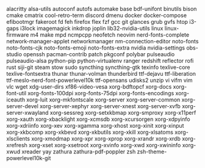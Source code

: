 alacritty
alsa-utils
autoconf
autofs
automake
base
bdf-unifont
binutils
bison
cmake
cmatrix
cool-retro-term
discord
dmenu
docker
docker-compose
efibootmgr
fakeroot
fd
feh
firefox
flex
fzf
gcc
git
glances
grub
gvfs
htop
i3-gaps
i3lock
imagemagick
inkdrop
joplin
lib32-nvidia-utils
linux
linux-firmware
m4
make
mpd
ncmpcpp
neofetch
neovim
nerd-fonts-complete
network-manager-applet
networkmanager
nm-connection-editor
noto-fonts
noto-fonts-cjk
noto-fonts-emoji
noto-fonts-extra
nvidia
nvidia-settings
obs-studio
openssh
pacman-contrib
patch
pkgconf
polybar
pulseaudio
pulseaudio-alsa
python-pip
python-virtualenv
ranger
redshift
reflector
rofi
rust
siji-git
steam
stow
sudo
syncthing
syncthing-gtk
texinfo
texlive-core
texlive-fontsextra
thunar
thunar-volman
thunderbird
ttf-dejavu
ttf-liberation
ttf-meslo-nerd-font-powerlevel10k
ttf-opensans
udisks2
unzip
vi
vifm
vim
vlc
wget
xdg-user-dirs
xf86-video-vesa
xorg-bdftopcf
xorg-docs
xorg-font-util
xorg-fonts-100dpi
xorg-fonts-75dpi
xorg-fonts-encodings
xorg-iceauth
xorg-luit
xorg-mkfontscale
xorg-server
xorg-server-common
xorg-server-devel
xorg-server-xephyr
xorg-server-xnest
xorg-server-xvfb
xorg-server-xwayland
xorg-sessreg
xorg-setxkbmap
xorg-smproxy
xorg-x11perf
xorg-xauth
xorg-xbacklight
xorg-xcmsdb
xorg-xcursorgen
xorg-xdpyinfo
xorg-xdriinfo
xorg-xev
xorg-xgamma
xorg-xhost
xorg-xinit
xorg-xinput
xorg-xkbcomp
xorg-xkbevd
xorg-xkbutils
xorg-xkill
xorg-xlsatoms
xorg-xlsclients
xorg-xmodmap
xorg-xpr
xorg-xprop
xorg-xrandr
xorg-xrdb
xorg-xrefresh
xorg-xset
xorg-xsetroot
xorg-xvinfo
xorg-xwd
xorg-xwininfo
xorg-xwud
xreader
yay
zathura
zathura-pdf-poppler
zsh
zsh-theme-powerlevel10k-git
